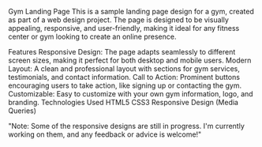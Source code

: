 Gym Landing Page
This is a sample landing page design for a gym, created as part of a web design project. The page is designed to be visually appealing, responsive, and user-friendly, making it ideal for any fitness center or gym looking to create an online presence.

Features
Responsive Design: The page adapts seamlessly to different screen sizes, making it perfect for both desktop and mobile users.
Modern Layout: A clean and professional layout with sections for gym services, testimonials, and contact information.
Call to Action: Prominent buttons encouraging users to take action, like signing up or contacting the gym.
Customizable: Easy to customize with your own gym information, logo, and branding.
Technologies Used
HTML5
CSS3
Responsive Design (Media Queries)



"Note: Some of the responsive designs are still in progress. I'm currently working on them, and any feedback or advice is welcome!"
